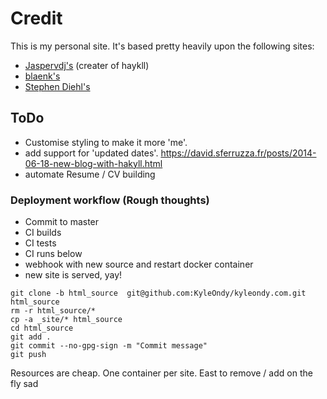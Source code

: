 # Credit #

This is my personal site.
It's based pretty heavily upon the following sites:
* [Jaspervdj's](https://github.com/jaspervdj/jaspervdj) (creater of haykll)
* [blaenk's](https://github.com/blaenk/blaenk.github.io)
* [Stephen Diehl's](http://www.stephendiehl.com/)

## ToDo ##
- Customise styling to make it more 'me'.
- add support for 'updated dates'. <https://david.sferruzza.fr/posts/2014-06-18-new-blog-with-hakyll.html>
- automate Resume / CV building

### Deployment workflow (Rough thoughts)

- Commit to master
- CI builds
- CI tests
- CI runs below
- webhook with new source and restart docker container
- new site is served, yay!

~~~{.bash}
git clone -b html_source  git@github.com:KyleOndy/kyleondy.com.git html_source
rm -r html_source/*
cp -a _site/* html_source
cd html_source
git add .
git commit --no-gpg-sign -m "Commit message"
git push
~~~

Resources are cheap. One container per site. East to remove / add on the fly
sad
